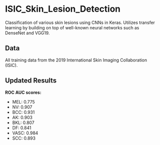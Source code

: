 # ISIC_Skin_Lesion_Detection
Classification of various skin lesions using CNNs in Keras. Utilizes transfer learning by building on top of well-known neural networks such as DenseNet and VGG19.

## Data
All training data from the 2019 International Skin Imaging Collaboration (ISIC). 

## Updated Results
**ROC AUC scores:**
* MEL: 0.775
* NV: 0.907
* BCC: 0.931
* AK: 0.903
* BKL: 0.807
* DF: 0.841
* VASC: 0.984
* SCC: 0.893
